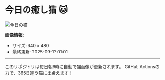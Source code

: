 # 今日の癒し猫 🐱

![今日の猫](https://cdn2.thecatapi.com/images/MTg2NTIyMg.jpg)

**画像情報:**
- サイズ: 640 x 480
- 最終更新: 2025-09-12 01:01

---

このリポジトリは毎日朝9時に自動で猫画像が更新されます。
GitHub Actionsの力で、365日違う猫に出会えます！
